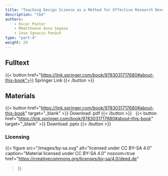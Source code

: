 ```yaml
---
title: "Teaching Design Science as a Method for Effective Research Development"
description: "tbd"
authors:
    - Oscar Pastor
    - Mmatshuene Anna Segooa
    - Jose Ignacio Panäch
type: "part-4"
weight: 20
---
```


## Fulltext

{{< button href="https://link.springer.com/book/9783031717680#about-this-book">}}
Springer Link
{{< /button >}}

## Materials

{{< button href="https://link.springer.com/book/9783031717680#about-this-book" target="_blank" >}}
Download .pdf
{{< /button >}}
&nbsp;
{{< button href="https://link.springer.com/book/9783031717680#about-this-book" target="_blank" >}}
Download .pptx
{{< /button >}}

### Licensing

{{< figure
    src="/images/by-sa.svg"
    alt="licensed under CC BY-SA 4.0"
    caption="Material licensed under CC BY-SA 4.0"
    nozoom=true
    href="https://creativecommons.org/licenses/by-sa/4.0/deed.de"
>}}
